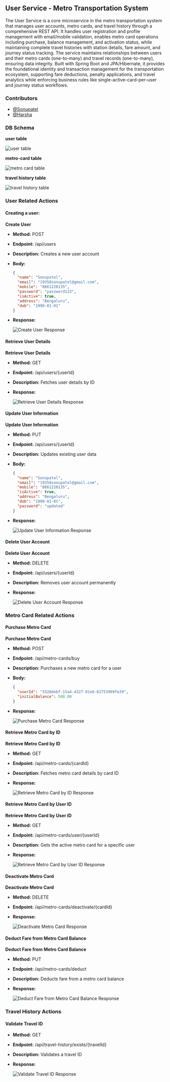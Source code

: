 ## User Service - Metro Transportation System

The User Service is a core microservice in the metro transportation system that manages user accounts, metro cards, and travel history through a comprehensive REST API. It handles user registration and profile management with email/mobile validation, enables metro card operations including purchase, balance management, and activation status, while maintaining complete travel histories with station details, fare amount, and journey status tracking. The service maintains relationships between users and their metro cards (one-to-many) and travel records (one-to-many), ensuring data integrity. Built with Spring Boot and JPA/Hibernate, it provides the foundational identity and transaction management for the transportation ecosystem, supporting fare deductions, penalty applications, and travel analytics while enforcing business rules like single-active-card-per-user and journey status workflows.

### Contributors

* [@Sonupatel](https://github.com/Sonupatel15)
* [@Harsha](https://github.com/harsha188-codes)

### DB Schema

**user table**

![user table](https://github.com/user-attachments/assets/a9ddb266-3a06-4c4a-acd2-af98d1efa21b)

**metro-card table**

![metro card table](https://github.com/user-attachments/assets/cfee2454-2fdf-4f9f-b0d4-0f0cb800c0b6)

**travel history table**

![travel history table](https://github.com/user-attachments/assets/9887c94b-4258-4d6f-b979-b9f54d67b9a5)

### User Related Actions

#### Creating a user:

**Create User**

* **Method:** POST
* **Endpoint:** /api/users
* **Description:** Creates a new user account
* **Body:**

    ```json
    {
      "name": "Sonupatel",
      "email": "19358sonupatel@gmail.com",
      "mobile": "8861220135",
      "password": "password123",
      "isActive": true,
      "address": "Bengaluru",
      "dob": "1990-01-01"
    }
    ```

* **Response:**

    ![Create User Response](https://github.com/user-attachments/assets/614164d9-0544-4998-b333-1b974068ba7e)

#### Retrieve User Details

**Retrieve User Details**

* **Method:** GET
* **Endpoint:** /api/users/{userId}
* **Description:** Fetches user details by ID
* **Response:**

    ![Retrieve User Details Response](https://github.com/user-attachments/assets/f6448faf-7e0c-4e54-b22e-073840ad2a66)

#### Update User Information

**Update User Information**

* **Method:** PUT
* **Endpoint:** /api/users/{userId}
* **Description:** Updates existing user data
* **Body:**

    ```json
    {
      "name": "Sonupatel",
      "email": "19358sonupatel@gmail.com",
      "mobile": "8861220135",
      "isActive": true,
      "address": "Bengaluru",
      "dob": "1990-01-01",
      "password": "updated"
    }
    ```

* **Response:**

    ![Update User Information Response](https://github.com/user-attachments/assets/808ceb42-4560-4a43-af56-09334da962b6)

#### Delete User Account

**Delete User Account**

* **Method:** DELETE
* **Endpoint:** /api/users/{userId}
* **Description:** Removes user account permanently
* **Response:**

    ![Delete User Account Response](https://github.com/user-attachments/assets/ca95e839-e229-44f4-9a28-5dc93ec6be22)

### Metro Card Related Actions

#### Purchase Metro Card

**Purchase Metro Card**

* **Method:** POST
* **Endpoint:** /api/metro-cards/buy
* **Description:** Purchases a new metro card for a user
* **Body:**

    ```json
    {
      "userId": "3320debf-15a4-4327-81e6-62753969fe39",
      "initialBalance": 500.00
    }
    ```

* **Response:**

    ![Purchase Metro Card Response](https://github.com/user-attachments/assets/a3dca57e-68ee-4ae6-a5eb-b40bd258cae0)

#### Retrieve Metro Card by ID

**Retrieve Metro Card by ID**

* **Method:** GET
* **Endpoint:** /api/metro-cards/{cardId}
* **Description:** Fetches metro card details by card ID
* **Response:**

    ![Retrieve Metro Card by ID Response](https://github.com/user-attachments/assets/8cfd60b9-830b-4304-bc0c-deaaf5c85521)

#### Retrieve Metro Card by User ID

**Retrieve Metro Card by User ID**

* **Method:** GET
* **Endpoint:** /api/metro-cards/user/{userId}
* **Description:** Gets the active metro card for a specific user
* **Response:**

    ![Retrieve Metro Card by User ID Response](https://github.com/user-attachments/assets/690509db-3287-4dd4-8b2c-1d492677e297)

#### Deactivate Metro Card

**Deactivate Metro Card**

* **Method:** DELETE
* **Endpoint:** /api/metro-cards/deactivate/{cardId}
* **Response:**

    ![Deactivate Metro Card Response](https://github.com/user-attachments/assets/fa097c46-ad3e-42fa-8646-f933b9170ea6)

#### Deduct Fare from Metro Card Balance

**Deduct Fare from Metro Card Balance**

* **Method:** PUT
* **Endpoint:** /api/metro-cards/deduct
* **Description:** Deducts fare from a metro card balance
* **Response:**

    ![Deduct Fare from Metro Card Balance Response](https://github.com/user-attachments/assets/660363b3-3b1d-4200-bb9e-5b8005a6ca2c)

### Travel History Actions

#### Validate Travel ID

* **Method:** GET
* **Endpoint:** /api/travel-history/exists/{travelId}
* **Description:** Validates a travel ID
* **Response:**

    ![Validate Travel ID Response](https://github.com/user-attachments/assets/c8757e59-793f-4af1-8bc6-6aee07543bdb)
